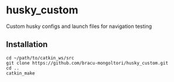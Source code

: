 # husky_custom
Custom husky configs and launch files for navigation testing

## Installation

```
cd ~/path/to/catkin_ws/src
git clone https://github.com/bracu-mongoltori/husky_custom.git
cd ..
catkin_make
```
